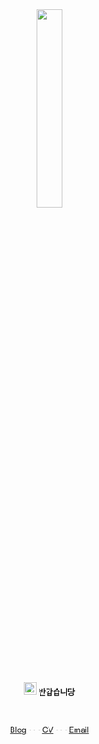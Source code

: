 <div align="center">
<img src="https://github.com/user-attachments/assets/fa6d699f-837a-4d98-b6e2-1b9124b9cb66" width="30%" />

<h4>
<img src="https://raw.githubusercontent.com/MartinHeinz/MartinHeinz/master/wave.gif" width="22px" />
<strong>
반갑습니당
</strong>
</h4>

<br/>

[Blog](https://poodlepoodle.me/) · · · [CV](https://read.cv/poodlepoodle) · · · [Email](mailto:chammal97@naver.com)

</div>
